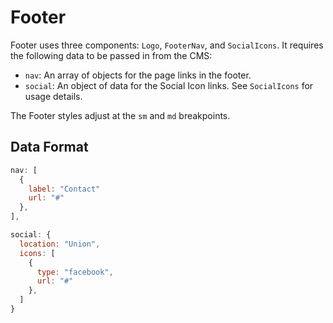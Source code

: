# Footer

Footer uses three components: `Logo`, `FooterNav`, and `SocialIcons`. It requires the following data to be passed in from the CMS:

- `nav`: An array of objects for the page links in the footer.
- `social`: An object of data for the Social Icon links. See `SocialIcons` for usage details.

The Footer styles adjust at the `sm` and `md` breakpoints.


## Data Format

```jsx
nav: [
  {
    label: "Contact"
    url: "#"
  },
],

social: {
  location: "Union",
  icons: [
    {
      type: "facebook",
      url: "#"
    },
  ]
}
```